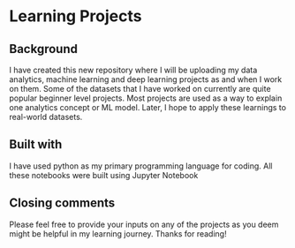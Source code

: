 # Learning Projects 

## Background 

I have created this new repository where I will be uploading my data analytics, machine learning and deep learning projects as and when I work on them. Some of the datasets that I have worked on currently are quite popular beginner level projects. Most projects are used as a way to explain one analytics concept or ML model. Later, I hope to apply these learnings to real-world datasets. 

## Built with

I have used python as my primary programming language for coding. All these notebooks were built using Jupyter Notebook 

## Closing comments 

Please feel free to provide your inputs on any of the projects as you deem might be helpful in my learning journey. Thanks for reading! 



